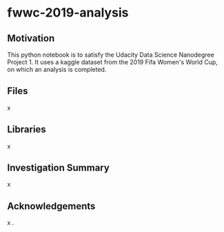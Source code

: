 
# fwwc-2019-analysis

## Motivation
This python notebook is to satisfy the Udacity Data Science Nanodegree Project 1.
It uses a kaggle dataset from the 2019 Fifa Women's World Cup, on which an analysis is completed.

## Files
x

## Libraries
x

## Investigation Summary
x

## Acknowledgements
x
.
